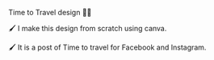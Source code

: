 Time to Travel design 🎨✨

🖌️   I make this design from scratch using canva. 

🖌️   It is a post of Time to travel for Facebook and Instagram.
